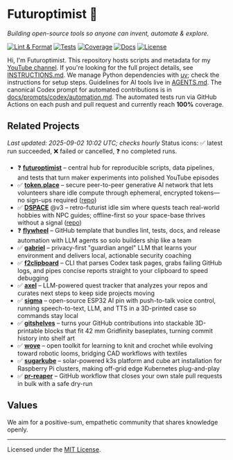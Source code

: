 # Futuroptimist 👋

*Building open-source tools so anyone can invent, automate & explore.*

[![Lint & Format](https://img.shields.io/github/actions/workflow/status/futuroptimist/futuroptimist/.github/workflows/01-lint-format.yml?label=lint%20%26%20format)](https://github.com/futuroptimist/futuroptimist/actions/workflows/01-lint-format.yml)
[![Tests](https://img.shields.io/github/actions/workflow/status/futuroptimist/futuroptimist/.github/workflows/02-tests.yml?label=tests)](https://github.com/futuroptimist/futuroptimist/actions/workflows/02-tests.yml)
[![Coverage](https://codecov.io/gh/futuroptimist/futuroptimist/branch/main/graph/badge.svg)](https://app.codecov.io/gh/futuroptimist/futuroptimist/branch/main)
[![Docs](https://img.shields.io/github/actions/workflow/status/futuroptimist/futuroptimist/.github/workflows/03-docs.yml?label=docs)](https://github.com/futuroptimist/futuroptimist/actions/workflows/03-docs.yml)
[![License](https://img.shields.io/github/license/futuroptimist/futuroptimist)](LICENSE)

Hi, I'm Futuroptimist. This repository hosts scripts and metadata for my
[YouTube channel](https://www.youtube.com/@futuroptimist).
If you're looking for the full project details, see
[INSTRUCTIONS.md](INSTRUCTIONS.md). We manage Python dependencies with
[uv](https://docs.astral.sh/uv/); check the instructions for setup steps.
Guidelines for AI tools live in [AGENTS.md](AGENTS.md).
The canonical Codex prompt for automated contributions is in
[docs/prompts/codex/automation.md](docs/prompts/codex/automation.md).
The automated tests run via GitHub Actions on each push and pull request and currently
reach **100%** coverage.

## Related Projects
_Last updated: 2025-09-02 10:02 UTC; checks hourly_
Status icons: ✅ latest run succeeded, ❌ failed or cancelled, ❓ no completed runs.

- ❓ **[futuroptimist](https://github.com/futuroptimist/futuroptimist)** – central hub for
  reproducible scripts, data pipelines, and tests that turn maker experiments into
  polished YouTube episodes
- ✅ **[token.place](https://token.place)** – secure peer-to-peer generative AI network that
  lets volunteers share idle compute through ephemeral, encrypted tokens—no sign-ups
  required ([repo](https://github.com/futuroptimist/token.place))
- ✅ **[DSPACE](https://democratized.space)** @v3 – retro-futurist idle sim where quests teach
  real-world hobbies with NPC guides; offline-first so your space-base thrives without a
  signal ([repo](https://github.com/democratizedspace/dspace/tree/v3))
- ❓ **[flywheel](https://github.com/futuroptimist/flywheel)** – GitHub template that bundles
  lint, tests, docs, and release automation with LLM agents so solo builders ship like a
  team
- ✅ **[gabriel](https://github.com/futuroptimist/gabriel)** – privacy-first "guardian angel"
  LLM that learns your environment and delivers local, actionable security coaching
- ✅ **[f2clipboard](https://github.com/futuroptimist/f2clipboard)** – CLI that parses Codex
  task pages, grabs failing GitHub logs, and pipes concise reports straight to your
  clipboard to speed debugging
- ✅ **[axel](https://github.com/futuroptimist/axel)** – LLM-powered quest tracker that
  analyzes your repos and curates next steps to keep side projects moving
- ✅ **[sigma](https://github.com/futuroptimist/sigma)** – open-source ESP32 AI pin with
  push-to-talk voice control, running speech-to-text, LLM, and TTS in a 3D-printed case so
  commands stay local
- ✅ **[gitshelves](https://github.com/futuroptimist/gitshelves)** – turns your GitHub
  contributions into stackable 3D-printable blocks that fit 42 mm Gridfinity baseplates,
  turning commit history into shelf art
- ✅ **[wove](https://github.com/futuroptimist/wove)** – open toolkit for learning to knit and
  crochet while evolving toward robotic looms, bridging CAD workflows with textiles
- ✅ **[sugarkube](https://github.com/futuroptimist/sugarkube)** – solar-powered k3s platform
  and cube art installation for Raspberry Pi clusters, making off-grid edge Kubernetes
  plug-and-play
- ✅ **[pr-reaper](https://github.com/futuroptimist/pr-reaper)** – GitHub workflow that closes
  your own stale pull requests in bulk with a safe dry-run

## Values

We aim for a positive-sum, empathetic community that shares knowledge openly.

---

Licensed under the [MIT License](LICENSE).
